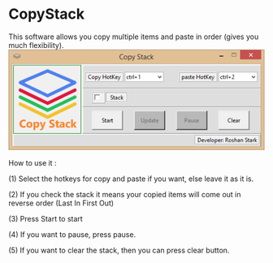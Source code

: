 # CopyStack
This software allows you copy multiple items and paste in order (gives you much flexibility).
![](assets/screenshot.png)

How to use it :

(1) Select the hotkeys for copy and paste if you want, else leave it as it is.

(2) If you check the stack it means your copied items will come out in reverse order (Last In First Out)

(3) Press Start to start

(4) If you want to pause, press pause.

(5) If you want to clear the stack, then you can press clear button.
